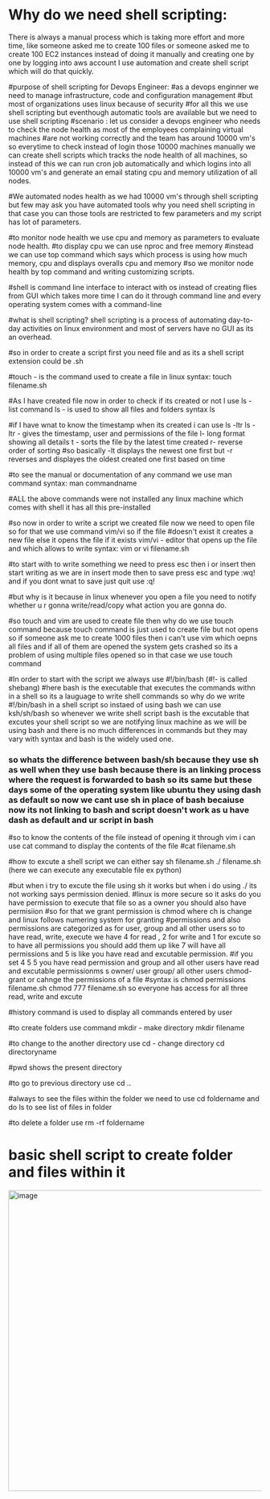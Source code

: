 # Why do we need shell scripting:
There is always a manual process which is taking more effort and more time, like someone asked me to create 100 files or someone asked me to create 100 EC2 instances instead of doing it manually and creating one by one by logging into aws account I use automation and create shell script which will do that quickly.

#purpose of shell scripting for Devops Engineer:
#as a devops enginner we need to manage infrastructure, code and configuration management 
#but most of organizations uses linux because of security
#for all this we use shell scripting but eventhough automatic tools are available but we need to use shell scripting 
#scenario : let us consider a devops engineer who needs to check the node health as most of the employees complaining virtual machines
#are not working correctly and the team has around 10000 vm's so everytime to check instead of login those 10000 machines manually we can create shell scripts which tracks the node health of all machines, so instead of this we can run
cron job automatically and which logins into all 10000 vm's and generate an email stating cpu and memory utilization of all nodes.

#We automated nodes health as we had 10000 vm's through shell scripting but few may ask you have automated tools
why you need shell scripting in that case you can those tools are restricted to few parameters and my script has lot of parameters.

#to monitor node health we use cpu and memory as parameters to evaluate node health.
#to display cpu we can use nproc and free memory
#instead we can use top command which says which process is using how much memory, cpu and displays overalls cpu and memory
#so we monitor node health by top command and writing customizing scripts.

#shell is command line interface to interact with os instead of creating flies from GUI which takes more time I can do it through command line and every operating system comes with a command-line 

#what is shell scripting?
shell scripting is a process of automating day-to-day activities on linux environment and most of servers have no GUI as its an overhead.

#so in order to create a script first you need file and as its a shell script extension could be .sh

#touch - is the command used to create a file in linux
syntax: touch filename.sh

#As I have created file now in order to check if its created or not I use ls - list command
ls - is used to show all files and folders
syntax ls

#if I have wnat to know the timestamp when its created i can use ls -ltr
ls -ltr - gives the timestamp, user and permissions of the file 
l- long format showing all details
t - sorts the file by the latest time created
r- reverse order of sorting
#so basically -lt displays the newest one first but -r reverses and displayes the oldest created one first based on time

#to see the manual or documentation of any command we use man command
syntax: man commandname

#ALL the above commands were not installed any linux machine which comes with shell it has all this pre-installed

#so now in order to write a script we created file now we need to open file so for that we use command vim/vi so if the file
#doesn't exist it creates a new file else it opens the file if it exists
vim/vi - editor that opens up the file and which allows to write 
syntax: vim or vi filename.sh

#to start with to write something we need to press esc then i or insert then start writing as we are in insert mode then to save press esc and type :wq! and if you dont wnat to save just quit use :q!

#but why is it because in linux whenever you open a file you need to notify whether u r gonna write/read/copy what action you are gonna do.

#so touch and vim are used to create file then why do we use touch command because touch command is just used to create file 
but not opens so if someone ask me to create 1000 files then i can't use vim which oepns all files and if all of them are opened the system gets crashed so its a problem of using multiple files opened so in that case we use touch command

#In order to start with the script we always use #!/bin/bash (#!- is called shebang)
#here bash is the executable that executes the commands withn in a shell so its a lauguage to write shell commands
so why do we write #!/bin/bash in a shell script so instaed of using bash we can use ksh/sh/bash
so whenever we write shell script bash is the excutable that excutes your shell script so we are notifying linux machine as we will be using bash and there is no much differences in commands but they may vary with syntax
and bash is the widely used one.

### so whats the difference between bash/sh because they use sh as well when they use bash because there is an linking process where the request is forwarded to bash so its same but these days some of the operating system like ubuntu they using dash as default so now we cant use sh in place of bash becaiuse now its not linking to bash and script doesn't work as u have dash as default and ur script in bash ###

#so to know the contents of the file instead of opening it through vim i can use cat command to display the contents of the file
#cat filename.sh

#how to excute a shell script we can either say 
sh filename.sh
./ filename.sh (here we can execute any executable file ex python)

#but when i try to excute the file using sh it works but when i do using ./ its not working says permission denied.
#linux is more secure so it asks do you have permission to execute that file so as a owner you should also have permisiion
#so for that we grant permission is chmod where ch is change and linux follows numering system for granting
#permissions  and also permissions are categorized as for user, group and all other users so to have read, write, execute we have 4 for read , 2 for write and 1 for excute so to have all permissions you should add them up like 7 will have all permissions and 5 is like you have read and excutable permission. 
#if you set   4     5         5 you have read permission and group and all other users have read and excutable permissionms s
            owner/ user group/ all other users
chmod- grant or cahnge the permissions of a file
#syntax is chmod permissions filename.sh
           chmod 777 filename.sh so everyone has access for all three read, write and excute

#history command is used to display all commands entered by user 

#to create folders use command mkdir - make directory
mkdir filename

#to change to the another directory use cd - change directory
cd directoryname

#pwd shows the present directory

#to go to previous directory use cd ..

#always to see the files within the folder we need to use cd foldername and do ls to see list of files in folder

#to delete a folder use rm -rf foldername

# basic  shell script to create folder and files within it

<img width="599" alt="image" src="https://github.com/user-attachments/assets/f03f184d-06da-4f20-ab79-008437a0df58" />









